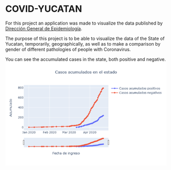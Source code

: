 # COVID-YUCATAN
<p>
  For this project an application was made to visualize the data published by <a href = 'https://www.gob.mx/salud/documentos/datos-abiertos-152127'>Dirección General de Epidemiología</a>.
</p>

The purpose of this project is to be able to visualize the data of the State of Yucatan, temporarily, geographically, as well as to make a comparison by gender of different pathologies of people with Coronavirus.


<p>
  You can see the accumulated cases in the state, both positive and negative.
  <img src = 'https://github.com/Luisbaduy97/COVID-YUCATAN/blob/master/acumulado.png'>
</p>

